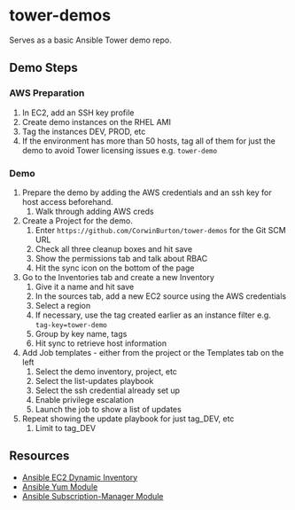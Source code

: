 # tower-demos
Serves as a basic Ansible Tower demo repo.

## Demo Steps

### AWS Preparation

1. In EC2, add an SSH key profile
2. Create demo instances on the RHEL AMI
3. Tag the instances DEV, PROD, etc
4. If the environment has more than 50 hosts, tag all of them for just the demo to avoid Tower licensing issues e.g. `tower-demo`


### Demo

1. Prepare the demo by adding the AWS credentials and an ssh key for host access beforehand.
    1. Walk through adding AWS creds
2. Create a Project for the demo.
    1. Enter `https://github.com/CorwinBurton/tower-demos` for the Git SCM URL
    2. Check all three cleanup boxes and hit save
    3. Show the permissions tab and talk about RBAC
    4. Hit the sync icon on the bottom of the page
3. Go to the Inventories tab and create a new Inventory
    1. Give it a name and hit save
    2. In the sources tab, add a new EC2 source using the AWS credentials
    3. Select a region
    4. If necessary, use the tag created earlier as an instance filter e.g. `tag-key=tower-demo`
    5. Group by key name, tags
    6. Hit sync to retrieve host information
4. Add Job templates - either from the project or the Templates tab on the left
    1. Select the demo inventory, project, etc
    2. Select the list-updates playbook
    3. Select the ssh credential already set up
    4. Enable privilege escalation
    5. Launch the job to show a list of updates
5. Repeat showing the update playbook for just tag_DEV, etc
    1. Limit to tag_DEV

## Resources
- [Ansible EC2 Dynamic Inventory](https://docs.ansible.com/ansible/latest/user_guide/intro_dynamic_inventory.html#inventory-script-example-aws-ec2)
- [Ansible Yum Module](https://docs.ansible.com/ansible/latest/modules/yum_module.html)
- [Ansible Subscription-Manager Module](https://docs.ansible.com/ansible/latest/modules/redhat_subscription_module.html)
